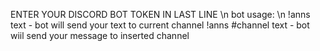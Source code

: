 ENTER YOUR DISCORD BOT TOKEN IN LAST LINE \n
bot usage: \n
!anns text - bot will send your text to current channel
!anns #channel text - bot wiil send your message to inserted channel
